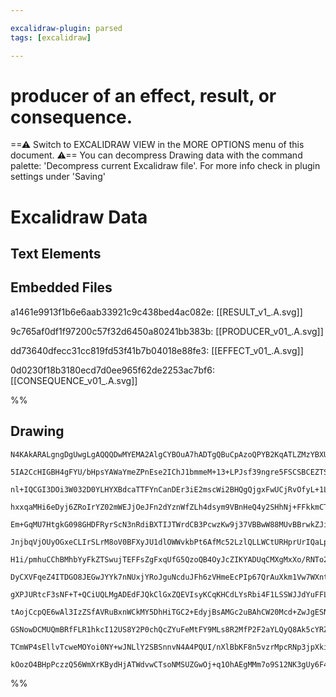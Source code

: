 ```yaml
---

excalidraw-plugin: parsed
tags: [excalidraw]

---
```



# producer of an effect, result, or consequence.






==⚠  Switch to EXCALIDRAW VIEW in the MORE OPTIONS menu of this document. ⚠== You can decompress Drawing data with the command palette: 'Decompress current Excalidraw file'. For more info check in plugin settings under 'Saving'


# Excalidraw Data

## Text Elements
## Embedded Files
a1461e9913f1b6e6aab33921c9c438bed4ac082e: [[RESULT_v1_.A.svg]]

9c765af0df1f97200c57f32d6450a80241bb383b: [[PRODUCER_v01_.A.svg]]

dd73640dfecc31cc819fd53f41b7b04018e88fe3: [[EFFECT_v01_.A.svg]]

0d0230f18b3180ecd7d0ee965f62de2253ac7bf6: [[CONSEQUENCE_v01_.A.svg]]

%%
## Drawing
```compressed-json
N4KAkARALgngDgUwgLgAQQQDwMYEMA2AlgCYBOuA7hADTgQBuCpAzoQPYB2KqATLZMzYBXUtiRoIACyhQ4zZAHoFAc0JRJQgEYA6bGwC2CgF7N6hbEcK4OCtptbErHALRY8RMpWdx8Q1TdIEfARcZgRmBShcZQUebQBGeO0ABho6IIR9BA4oZm4AbXAwUDBSiBJuDABNACkAZTgjADkAITTSyFhESsJ9aKR+MsxuZ3iAdgAObQBmeOn56YBOCfHk

5IA2CcHIGBH4gFYU/bHpsYAWaYmeZPnEse2IChJ1bmmeM+13+LPJsf39ngre5FSCSBCEZTSV6A7QTZJXdbJb7ra7xPggiDWZTBbjJB7MKCkNgAawQAGE2Pg2KRKoTrMw4LhAjl2mVNLhsMTlEShBxiBSqTSJHSOAymdkoKzIAAzQj4fB1WA4iSSDkaQJSiAEomkgDqz0k3Hi+MJJIQipgyvQgg8mp5kI44TyaGNGLYjOwal2LrWDx5fMdzGdqA4Q

nl+IQCGI3DOi3W032D0YLHYXBdcaTTFYnCanDEr3iE2mscWi2BHQgQjgxFwUCjRvOfyL+1LaPRFcIzAAIhk69G0NKCGEHtzhHAAJLEYP5AC6D00wj5AFFglkctO5xiiBxidxQ+Gt2xOfWB0OEA9ZcFJ5VcMj4ghW9NpfFNOsEOtcLhNPNFjx4thFmwC4Jk0KMzg5eEeAGDFmHccRUEKDowFdJD4hBTcOz5LAbwmCAigAX0GEoygqCQAFUAEFNEkZ

hxxqaMHi6eDyj6ZRoIrYZ02mWEJjOeJFn2dYznWfZLh4dsym9VBnHeQ4y2SHhNj+FFkkmCTICeYgXjQPjyzKMEIShHS0QeLErTxGDTVJAVqVpchRUZZlJXnDkuX9flKVs4V7LFJzNUvBUlWY1VsHVdiym1M19S0w0XRNHVzSCyobQqP1hAdJ0jQed0OS9I1fQxdzA2Dfd8AjE9UFjN5pkzFNOCNcZauzDhcw4fM0EBf4zkU04HirGs+wbH59iLdZ

Em+GqMU7HtgkG098GHDFRyrScN3nRdiBXTIJTWrdCB3PcwzKw9j37VBBwW88MUvBBrwkZJiAU6ZkmfEDZjhBBsGIMZHsjON9mlFFiAQcTRI5MZNEBzVYIIeDEI6FCEfQh59uBzj0FwRY8NKQiimIyBSPQdlSX2TAAAkAHFNSYnpWPCyB0e+ZJPj4v8/1OREFgeKTnHWSZtHOTZFm6574mSRYHk07TKvEgXZn2ZIFY594eEmisDMhSVjOZsYDgmOE

JnjbqVjOUyOGxeCLIrSLrM8oV0BFXyJU1dlOWWvkbPt6AfMc52LzlQLLWCtURHprUrIQaLpcRgQI4tK0tUpVLCvSyRiqyt0PTyn0rbKIrMrQUryrO6YhPUhgs1TfLEwxZNmta9reDFlFFLRGuK362sKvGYbmzGuF1hR7tewqi7ForZaJynAoMLZDatrXXIZ4ebdd0Lo6V6PUkzrHq6Kxuu70GIb7S7OB7pU+7BZmwbAVkWaViFE6U+M0CHkjPwsE

H1i/pmhuCChBMhbYyFkZTSwujTEFFsZgFxqUfG5QzoQB4OyJcZIKYADUqCMXgMxXo/RNTo2cKXJIv43iLGLN1UhqluYjGGtoOMRZurrGFnxQsksDTcAVrnUE4JNYxhEgLMa+xEh/kRIJESZsLa4nimaT2dl6S+xZC5N27k5HeQUeKJR10A7x2DqFUO0MI5R1iqgGO4cEq6OSknBiKc/BpwLqY7KWdYD5W4RAfOQZDoHmtpGM67wRJbFrpXeqaAxi

DyCXVFqeZ4ITDGO8JEGwJYYk7nNUxjYRoJguNcduJFh6zVHmeEcPIp67QrAuXkm1Vw7WXntA669vFlCpKdbgu9/ZXkQYBMJ+xcDSnPvEaUZZrjJGwMcaUbxiBCQVrgOEXxNDfiLJoP+sMAGoWAWhDos8CbgJvG0Ai4AMKYjgHARUXduDEWgGCLIlQiB8MGAwQgCAKAtFcu7DygpKgAGI1jfNSHc7AIgnLjjrPoRUCU1HoA+UueIUKoWsggP80ggL

gXPJURtcF3sNF+T+QCiUQLMgADEdFJQkClGxZQEVIsyKCqKHCdLYsRbi4F1LSSWJJdYuFFLGWZAAEqp3TmgXO8KcU5DxfoAA8s4qSYtBWcpFcC/FnAoD4twPoOUUr6WUv0AqnIdRCBGHgtcDVXL9AABUsBQAojctM6BgjSmckUIVDK5VUqiKQC1iK2AUDBLgM6RcHWyqgKKpcfIKIeq9SERBTIiRYP9cKwNwLQ3RpNTgyo7k4WwSJPKAAGtwE4ix

tAojCcpQE6wAl3IzZSfAVRuBxnWCkMY5DhHiTGC2+EdyjBsAMGc2uBAhCW20Mcd+ZwJgESNc6/QvKKn8utKqUgcA4XchILq/VXjjplEXcQRUCB51oByRADdABZNgwNg1fmCDvQpDqN3gvgS0SkiDSDKHZAACkuNQVAb6P1bFQMzfYABKTU3KEDKDDEyVNT7cDPsUu+6DvBB4/oHQB0d/q7YAAVYYyHgvAjIi9mVw0ARAD5+LiMkalJAD5LR8Vkn2

GSNowDCMUQmBRfFLR1hkcI12US8Y2P0chQcZYuFeMtFY9MLs8R2MfP2F2aYLQyQ8Ak5cYRZIsa8f2GcCiyQlxjAk2MCiUL8VnAk3CfFYxpM6ak8OwTBGKPMcUnR6zxHFhIhUw5xW+LFLQLAJsjAVScgorchtFZFZHaKPtUhQjPAAQtFmBJ5husG0SYol2RWisJOsf4grCTgyzgtEM7x0uyQuzMYk8kCiPBaO/14/xK4XYuwSbPpxpcUDeM/CXF2Y

TCmWP4sEllvTcweMOYoi0NY+wJNLlY2SBSnnvN4A4PQUI/nXlBbKF8n5vzrMpcRNp3jpXkiTaXCVjT3ySv4u+QN8LXzhvPXxSV56awbs7ZG2iErawoVWYuzceIFF4hklu/xZ7O2+Jn229Z74P2bgSa+EuNYEn+KaZh+hZD5K414YlVAVMJUN4OulOQLIQGsKkH2sobtFZshnoqoSPtDxsBEB3agSne8ygcBVfBBn2UhBQG3Kz0gfakeQDsAAK0+r

kOozO4BHpPczzQ56WmXrKBydHjATWdvwCTsoNMSUZGwOj+q1OhAEgMMm7o9S12NK3gUy6F4iQgq1zr61rStyhAtdrwgSuVerr2TA/gEAbrBmAPhEA+EgA===
```
%%